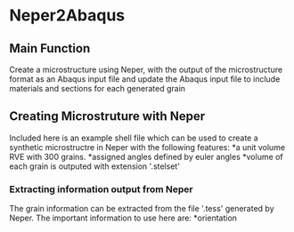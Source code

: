 # Neper2Abaqus
## Main Function
Create a microstructure using Neper, with the output of the microstructure format as an Abaqus input file and update the Abaqus input file to include materials and sections for each generated grain
## Creating Microstruture with Neper
Included here is an example shell file which can be used to create a synthetic microstructre in Neper with the following features:
*a unit volume RVE with 300 grains.
*assigned angles defined by euler angles
*volume of each grain is outputed with extension '.stelset'
### Extracting information output from Neper
The grain information can be extracted from the file '.tess' generated by Neper.
The important information to use here are:
*orientation
